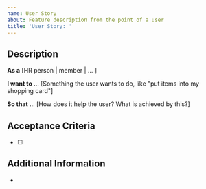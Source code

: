 ```yaml
---
name: User Story
about: Feature description from the point of a user
title: 'User Story: '
---
```

## Description

**As a** [HR person | member | ... ]

**I want to** ...
[Something the user wants to do, like "put items into my shopping card"]

**So that** ...
[How does it help the user? What is achieved by this?]


## Acceptance Criteria
- [ ]

## Additional Information
- 